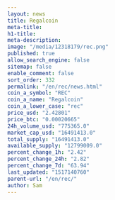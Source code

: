 ```yaml
---
layout: news
title: Regalcoin
meta-title: 
h1-title: 
meta-description: 
image: "/media/12318179/rec.png"
published: true
allow_search_engine: false
sitemap: false
enable_comment: false
sort_order: 332
permalink: "/en/rec/news.html"
coin_a_symbol: "REC"
coin_a_name: "Regalcoin"
coin_a_lower_case: "rec"
price_usd: "2.42801"
price_btc: "0.00020665"
24h_volume_usd: "775365.0"
market_cap_usd: "16491413.0"
total_supply: "16491413.0"
available_supply: "12799009.0"
percent_change_1h: "2.42"
percent_change_24h: "2.82"
percent_change_7d: "63.94"
last_updated: "1517140760"
parent-url: "/en/rec/"
author: Sam
---
```


